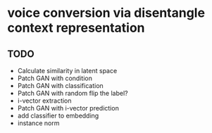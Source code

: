 # voice conversion via disentangle context representation

## TODO
- Calculate similarity in latent space
- Patch GAN with condition
- Patch GAN with classification
- Patch GAN with random flip the label?
- i-vector extraction
- Patch GAN with i-vector prediction
- add classifier to embedding
- instance norm
